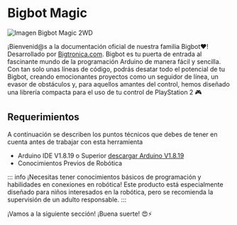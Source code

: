 # Bigbot Magic
![Imagen Bigbot Magic 2WD](/MAGIC_2WD.webp)

¡Bienvenid@s a la documentación oficial de nuestra familia Bigbot❤! Desarrollado por 
 [Bigtronica.com](https://www.bigtronica.com/). Bigbot es tu puerta de entrada al fascinante mundo de la programación Arduino de manera fácil y sencilla. Con tan solo unas líneas de código, podrás desatar todo el potencial de tu Bigbot, creando emocionantes proyectos como un seguidor de línea, un evasor de obstáculos y, para aquellos amantes del control, hemos diseñado una librería compacta para el uso de tu control de PlayStation 2 🎮

## Requerimientos
A continuación se describen los puntos técnicos que debes de tener en cuenta antes de trabajar con esta herramienta
- Arduino IDE V1.8.19 o Superior [descargar Arduino V1.8.19](https://www.arduino.cc/en/software) 
- Conocimientos Previos de Robótica

::: info
¡Necesitas tener conocimientos básicos de programación y habilidades en conexiones en robótica! Este producto está especialmente diseñado para niños interesados en la robótica, pero se recomienda la supervisión de un adulto responsable.
:::

¡Vamos a la siguiente sección! ¡Buena suerte! 😍⚡